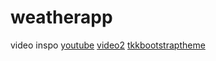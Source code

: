 # weatherapp


video inspo [youtube](https://www.youtube.com/watch?v=Y84MGU_ZL18)
[video2](https://www.youtube.com/watch?v=VaqYFs7Az50&t=223s)
[tkkbootstraptheme](https://ttkbootstrap.readthedocs.io/en/latest/themes/light/)
